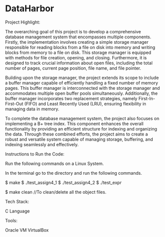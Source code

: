 # DataHarbor

Project Highlight:

The overarching goal of this project is to develop a comprehensive database management system that encompasses multiple components. Firstly, the implementation involves creating a simple storage manager responsible for reading blocks from a file on disk into memory and writing blocks from memory to a file on disk. This storage manager is equipped with methods for file creation, opening, and closing. Furthermore, it is designed to track crucial information about open files, including the total number of pages, current page position, file name, and file pointer.

Building upon the storage manager, the project extends its scope to include a buffer manager capable of efficiently handling a fixed number of memory pages. This buffer manager is interconnected with the storage manager and accommodates multiple open buffer pools simultaneously. Additionally, the buffer manager incorporates two replacement strategies, namely First-In-First-Out (FIFO) and Least Recently Used (LRU), ensuring flexibility in managing data in memory.

To complete the database management system, the project also focuses on implementing a B+ tree index. This component enhances the overall functionality by providing an efficient structure for indexing and organizing the data. Through these combined efforts, the project aims to create a robust and versatile system capable of managing storage, buffering, and indexing seamlessly and effectively.


Instructions to Run the Code:

Run the following commands on a Linux System. 

In the terminal go to the directory and run the following commands.

$ make
$ ./test_assign4_1
$ ./test_assign4_2
$ ./test_expr

$ make clean         //To clean/delete all the object files.

Tech Stack:

C Language

Tools:

Oracle VM VirtualBox
